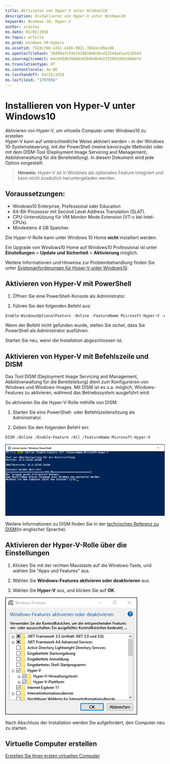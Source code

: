 ```yaml
---
title: Aktivieren von Hyper-V unter Windows10
description: Installieren von Hyper-V unter Windows10
keywords: Windows 10, Hyper-V
author: scooley
ms.date: 05/02/2016
ms.topic: article
ms.prod: windows-10-hyperv
ms.assetid: 752dc760-a33c-41bb-902c-3bb2ecd9ac86
ms.openlocfilehash: 39499afc93b3329810db30cd32544a41ad138583
ms.sourcegitcommit: 64c8d5d6f068d385b94db4637259bb3852666efe
ms.translationtype: HT
ms.contentlocale: de-DE
ms.lasthandoff: 04/23/2018
ms.locfileid: "1797656"
---
```

# <a name="install-hyper-v-on-windows-10"></a>Installieren von Hyper-V unter Windows10

Aktivieren von Hyper-V, um virtuelle Computer unter Windows10 zu erstellen  
Hyper-V kann auf unterschiedliche Weise aktiviert werden – in der Windows 10-Systemsteuerung, mit der PowerShell (meine bevorzugte Methode) oder mit dem DISM-Tool (Deployment Image Servicing and Management, Abbildverwaltung für die Bereitstellung). In diesem Dokument wird jede Option vorgestellt.

> **Hinweis:** Hyper-V ist in Windows als optionales Feature integriert und kann nicht zusätzlich heruntergeladen werden.

## <a name="check-requirements"></a>Voraussetzungen:

* Windows10 Enterprise, Professional oder Education
* 64-Bit-Prozessor mit Second Level Address Translation (SLAT).
* CPU-Unterstützung für VM Monitor Mode Extension (VT-c bei Intel-CPUs).
* Mindestens 4 GB Speicher.

Die Hyper-V-Rolle kann unter Windows 10 Home **nicht** installiert werden.

Ein Upgrade von Windows10 Home auf Windows10 Professional ist unter **Einstellungen** > **Update und Sicherheit** > **Aktivierung** möglich.

Weitere Informationen und Hinweise zur Problembehandlung finden Sie unter [Systemanforderungen für Hyper-V unter Windows10](../reference/hyper-v-requirements.md).

## <a name="enable-hyper-v-using-powershell"></a>Aktivieren von Hyper-V mit PowerShell

1. Öffnen Sie eine PowerShell-Konsole als Administrator.

2. Führen Sie den folgenden Befehl aus:

  ```powershell
  Enable-WindowsOptionalFeature -Online -FeatureName Microsoft-Hyper-V -All
  ```

  Wenn der Befehl nicht gefunden wurde, stellen Sie sicher, dass Sie PowerShell als Administrator ausführen.

Starten Sie neu, wenn die Installation abgeschlossen ist.

## <a name="enable-hyper-v-with-cmd-and-dism"></a>Aktivieren von Hyper-V mit Befehlszeile und DISM

Das Tool DISM (Deployment Image Servicing and Management, Abbildverwaltung für die Bereitstellung) dient zum Konfigurieren von Windows und Windows-Images.  Mit DISM ist es u.a. möglich, Windows-Features zu aktivieren, während das Betriebssystem ausgeführt wird.

So aktivieren Sie die Hyper-V-Rolle mithilfe von DISM:

1. Starten Sie eine PowerShell- oder Befehlszeilensitzung als Administrator.

1. Geben Sie den folgenden Befehl ein:

  ```powershell
  DISM /Online /Enable-Feature /All /FeatureName:Microsoft-Hyper-V
  ```

  ![Das Konsolenfenster mit Hyper-V aktiviert.](media/dism_upd.png)

Weitere Informationen zu DISM finden Sie in der [technischen Referenz zu DISM](https://technet.microsoft.com/en-us/library/hh824821.aspx)(in englischer Sprache).

## <a name="enable-the-hyper-v-role-through-settings"></a>Aktivieren der Hyper-V-Rolle über die Einstellungen

1. Klicken Sie mit der rechten Maustaste auf die Windows-Taste, und wählen Sie "Apps und Features" aus.

2. Wählen Sie **Windows-Features aktivieren oder deaktivieren** aus.

3. Wählen Sie **Hyper-V** aus, und klicken Sie auf **OK**.

![Windows-Programme und Features-Dialogfeld](media/enable_role_upd.png)

Nach Abschluss der Installation werden Sie aufgefordert, den Computer neu zu starten.

## <a name="make-virtual-machines"></a>Virtuelle Computer erstellen

[Erstellen Sie Ihren ersten virtuellen Computer](quick-create-virtual-machine.md)
